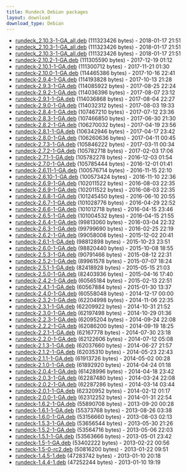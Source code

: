 ```yaml
---
title: Rundeck Debian packages
layout: download
download_type: Debian
---
```

* [rundeck_2.10.3-1-GA_all.deb](http://download.rundeck.org/deb/rundeck_2.10.3-1-GA_all.deb) (111323426 bytes) - 2018-01-17 21:51
* [rundeck_2.10.3-1-GA_all.deb](http://download.rundeck.org/deb/rundeck_2.10.3-1-GA_all.deb) (111323426 bytes) - 2018-01-17 21:51
* [rundeck_2.10.3-1-GA_all.deb](http://download.rundeck.org/deb/rundeck_2.10.3-1-GA_all.deb) (111323426 bytes) - 2018-01-17 21:51
* [rundeck-2.10.2-1-GA.deb](http://download.rundeck.org/deb/rundeck-2.10.2-1-GA.deb) (111305590 bytes) - 2017-12-19 01:12
* [rundeck-2.10.1-1-GA.deb](http://download.rundeck.org/deb/rundeck-2.10.1-1-GA.deb) (111300712 bytes) - 2017-11-21 01:30
* [rundeck-2.10.0-1-GA.deb](http://download.rundeck.org/deb/rundeck-2.10.0-1-GA.deb) (114465386 bytes) - 2017-10-16 22:41
* [rundeck-2.9.4-1-GA.deb](http://download.rundeck.org/deb/rundeck-2.9.4-1-GA.deb) (114193828 bytes) - 2017-10-13 21:28
* [rundeck-2.9.3-1-GA.deb](http://download.rundeck.org/deb/rundeck-2.9.3-1-GA.deb) (114085922 bytes) - 2017-08-25 22:24
* [rundeck-2.9.2-1-GA.deb](http://download.rundeck.org/deb/rundeck-2.9.2-1-GA.deb) (114036396 bytes) - 2017-08-07 23:12
* [rundeck-2.9.1-1-GA.deb](http://download.rundeck.org/deb/rundeck-2.9.1-1-GA.deb) (114036868 bytes) - 2017-08-04 22:27
* [rundeck-2.9.0-1-GA.deb](http://download.rundeck.org/deb/rundeck-2.9.0-1-GA.deb) (114032312 bytes) - 2017-08-03 19:33
* [rundeck-2.8.4-1-GA.deb](http://download.rundeck.org/deb/rundeck-2.8.4-1-GA.deb) (107467210 bytes) - 2017-07-12 23:36
* [rundeck-2.8.3-1-GA.deb](http://download.rundeck.org/deb/rundeck-2.8.3-1-GA.deb) (107466850 bytes) - 2017-06-30 21:30
* [rundeck-2.8.2-1-GA.deb](http://download.rundeck.org/deb/rundeck-2.8.2-1-GA.deb) (106270032 bytes) - 2017-04-19 23:56
* [rundeck-2.8.1-1-GA.deb](http://download.rundeck.org/deb/rundeck-2.8.1-1-GA.deb) (106342946 bytes) - 2017-04-17 23:42
* [rundeck-2.8.0-1-GA.deb](http://download.rundeck.org/deb/rundeck-2.8.0-1-GA.deb) (106260636 bytes) - 2017-04-11 00:45
* [rundeck-2.7.3-1-GA.deb](http://download.rundeck.org/deb/rundeck-2.7.3-1-GA.deb) (105846222 bytes) - 2017-03-11 00:34
* [rundeck-2.7.2-1-GA.deb](http://download.rundeck.org/deb/rundeck-2.7.2-1-GA.deb) (105782718 bytes) - 2017-02-03 17:06
* [rundeck-2.7.1-1-GA.deb](http://download.rundeck.org/deb/rundeck-2.7.1-1-GA.deb) (105782278 bytes) - 2016-12-03 01:54
* [rundeck-2.7.0-1-GA.deb](http://download.rundeck.org/deb/rundeck-2.7.0-1-GA.deb) (105785444 bytes) - 2016-12-01 01:41
* [rundeck-2.6.11-1-GA.deb](http://download.rundeck.org/deb/rundeck-2.6.11-1-GA.deb) (100576714 bytes) - 2016-11-15 22:10
* [rundeck-2.6.10-1-GA.deb](http://download.rundeck.org/deb/rundeck-2.6.10-1-GA.deb) (100573424 bytes) - 2016-11-10 22:36
* [rundeck-2.6.9-1-GA.deb](http://download.rundeck.org/deb/rundeck-2.6.9-1-GA.deb) (102011522 bytes) - 2016-08-03 22:35
* [rundeck-2.6.9-1-GA.deb](http://download.rundeck.org/deb/rundeck-2.6.9-1-GA.deb) (102011522 bytes) - 2016-08-03 22:35
* [rundeck-2.6.8-1-GA.deb](http://download.rundeck.org/deb/rundeck-2.6.8-1-GA.deb) (101245450 bytes) - 2016-06-10 20:55
* [rundeck-2.6.7-1-GA.deb](http://download.rundeck.org/deb/rundeck-2.6.7-1-GA.deb) (101028776 bytes) - 2016-04-29 22:52
* [rundeck-2.6.6-1-GA.deb](http://download.rundeck.org/deb/rundeck-2.6.6-1-GA.deb) (101012718 bytes) - 2016-04-15 23:46
* [rundeck-2.6.5-1-GA.deb](http://download.rundeck.org/deb/rundeck-2.6.5-1-GA.deb) (101004532 bytes) - 2016-04-15 21:55
* [rundeck-2.6.4-1-GA.deb](http://download.rundeck.org/deb/rundeck-2.6.4-1-GA.deb) (99813060 bytes) - 2016-03-04 22:32
* [rundeck-2.6.3-1-GA.deb](http://download.rundeck.org/deb/rundeck-2.6.3-1-GA.deb) (99799690 bytes) - 2016-02-25 22:19
* [rundeck-2.6.2-1-GA.deb](http://download.rundeck.org/deb/rundeck-2.6.2-1-GA.deb) (99058008 bytes) - 2015-12-02 20:41
* [rundeck-2.6.1-1-GA.deb](http://download.rundeck.org/deb/rundeck-2.6.1-1-GA.deb) (98812898 bytes) - 2015-10-23 23:51
* [rundeck-2.6.0-1-GA.deb](http://download.rundeck.org/deb/rundeck-2.6.0-1-GA.deb) (98820440 bytes) - 2015-10-08 18:55
* [rundeck-2.5.3-1-GA.deb](http://download.rundeck.org/deb/rundeck-2.5.3-1-GA.deb) (90791466 bytes) - 2015-08-12 22:31
* [rundeck-2.5.2-1-GA.deb](http://download.rundeck.org/deb/rundeck-2.5.2-1-GA.deb) (89961578 bytes) - 2015-07-07 18:24
* [rundeck-2.5.1-1-GA.deb](http://download.rundeck.org/deb/rundeck-2.5.1-1-GA.deb) (82418928 bytes) - 2015-05-15 21:03
* [rundeck-2.5.0-1-GA.deb](http://download.rundeck.org/deb/rundeck-2.5.0-1-GA.deb) (82403936 bytes) - 2015-04-16 17:40
* [rundeck-2.4.2-1-GA.deb](http://download.rundeck.org/deb/rundeck-2.4.2-1-GA.deb) (60565184 bytes) - 2015-02-13 22:51
* [rundeck-2.4.1-1-GA.deb](http://download.rundeck.org/deb/rundeck-2.4.1-1-GA.deb) (60567884 bytes) - 2015-01-30 13:37
* [rundeck-2.4.0-1-GA.deb](http://download.rundeck.org/deb/rundeck-2.4.0-1-GA.deb) (60558048 bytes) - 2014-12-17 00:00
* [rundeck-2.3.2-1-GA.deb](http://download.rundeck.org/deb/rundeck-2.3.2-1-GA.deb) (62204998 bytes) - 2014-11-06 22:35
* [rundeck-2.3.1-1-GA.deb](http://download.rundeck.org/deb/rundeck-2.3.1-1-GA.deb) (62209922 bytes) - 2014-10-31 21:52
* [rundeck-2.3.0-1-GA.deb](http://download.rundeck.org/deb/rundeck-2.3.0-1-GA.deb) (62197498 bytes) - 2014-10-29 01:36
* [rundeck-2.2.3-1-GA.deb](http://download.rundeck.org/deb/rundeck-2.2.3-1-GA.deb) (62095204 bytes) - 2014-09-24 22:08
* [rundeck-2.2.2-1-GA.deb](http://download.rundeck.org/deb/rundeck-2.2.2-1-GA.deb) (62086200 bytes) - 2014-09-19 18:25
* [rundeck-2.2.1-1-GA.deb](http://download.rundeck.org/deb/rundeck-2.2.1-1-GA.deb) (62167778 bytes) - 2014-07-30 23:18
* [rundeck-2.2.0-1-GA.deb](http://download.rundeck.org/deb/rundeck-2.2.0-1-GA.deb) (62122606 bytes) - 2014-07-12 05:08
* [rundeck-2.1.3-1-GA.deb](http://download.rundeck.org/deb/rundeck-2.1.3-1-GA.deb) (62037660 bytes) - 2014-06-27 21:57
* [rundeck-2.1.2-1-GA.deb](http://download.rundeck.org/deb/rundeck-2.1.2-1-GA.deb) (62035310 bytes) - 2014-05-23 22:43
* [rundeck-2.1.1-1-GA.deb](http://download.rundeck.org/deb/rundeck-2.1.1-1-GA.deb) (61913726 bytes) - 2014-05-02 00:28
* [rundeck-2.1.0-1-GA.deb](http://download.rundeck.org/deb/rundeck-2.1.0-1-GA.deb) (61892920 bytes) - 2014-04-24 01:18
* [rundeck-2.0.4-1-GA.deb](http://download.rundeck.org/deb/rundeck-2.0.4-1-GA.deb) (61428996 bytes) - 2014-04-18 23:42
* [rundeck-2.0.3-1-GA.deb](http://download.rundeck.org/deb/rundeck-2.0.3-1-GA.deb) (62287480 bytes) - 2014-03-24 22:08
* [rundeck-2.0.2-1-GA.deb](http://download.rundeck.org/deb/rundeck-2.0.2-1-GA.deb) (62287286 bytes) - 2014-03-14 03:44
* [rundeck-2.0.1-1-GA.deb](http://download.rundeck.org/deb/rundeck-2.0.1-1-GA.deb) (62320952 bytes) - 2014-02-12 01:17
* [rundeck-2.0.0-1-GA.deb](http://download.rundeck.org/deb/rundeck-2.0.0-1-GA.deb) (62312252 bytes) - 2014-01-31 22:54
* [rundeck-1.6.2-1-GA.deb](http://download.rundeck.org/deb/rundeck-1.6.2-1-GA.deb) (55890708 bytes) - 2013-09-20 00:28
* [rundeck-1.6.1-1-GA.deb](http://download.rundeck.org/deb/rundeck-1.6.1-1-GA.deb) (55373768 bytes) - 2013-08-26 03:38
* [rundeck-1.6.0-1-GA.deb](http://download.rundeck.org/deb/rundeck-1.6.0-1-GA.deb) (53156660 bytes) - 2013-08-03 02:13
* [rundeck-1.5.3-1-GA.deb](http://download.rundeck.org/deb/rundeck-1.5.3-1-GA.deb) (53656544 bytes) - 2013-05-30 21:26
* [rundeck-1.5.2-1-GA.deb](http://download.rundeck.org/deb/rundeck-1.5.2-1-GA.deb) (53564716 bytes) - 2013-05-06 22:03
* [rundeck-1.5.1-1-GA.deb](http://download.rundeck.org/deb/rundeck-1.5.1-1-GA.deb) (53563666 bytes) - 2013-05-01 23:42
* [rundeck-1.5-1-GA.deb](http://download.rundeck.org/deb/rundeck-1.5-1-GA.deb) (53402222 bytes) - 2013-02-22 00:56
* [rundeck-1.5-0-rc2.deb](http://download.rundeck.org/deb/rundeck-1.5-0-rc2.deb) (50816200 bytes) - 2013-01-22 09:51
* [rundeck-1.4.5-1.deb](http://download.rundeck.org/deb/rundeck-1.4.5-1.deb) (47283742 bytes) - 2013-01-10 20:18
* [rundeck-1.4.4-1.deb](http://download.rundeck.org/deb/rundeck-1.4.4-1.deb) (47252244 bytes) - 2013-01-10 19:19
